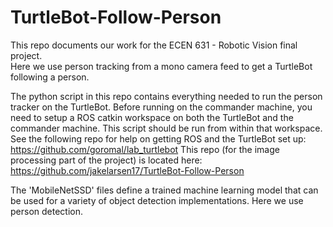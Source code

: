 # TurtleBot-Follow-Person
This repo documents our work for the ECEN 631 - Robotic Vision final project.  
Here we use person tracking from a mono camera feed to get a TurtleBot following a person.

The python script in this repo contains everything needed to run the person tracker on the TurtleBot.
Before running on the commander machine, you need to setup a ROS catkin workspace
on both the TurtleBot and the commander machine.  This script should be run from
within that workspace.  See the following repo for help on getting ROS and the 
TurtleBot set up: https://github.com/goromal/lab_turtlebot
This repo (for the image processing part of the project) is located here:
https://github.com/jakelarsen17/TurtleBot-Follow-Person

The 'MobileNetSSD' files define a trained machine learning model that can be used for a variety of 
object detection implementations.  Here we use person detection.
